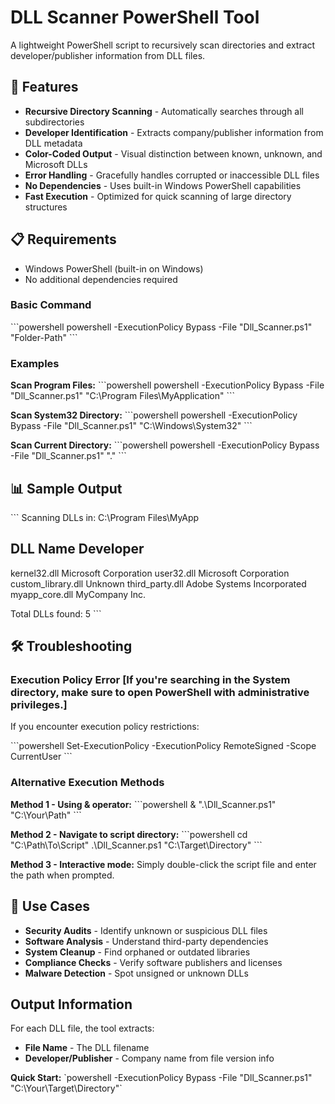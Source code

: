 # DLL Scanner PowerShell Tool

A lightweight PowerShell script to recursively scan directories and extract developer/publisher information from DLL files.

## 🚀 Features

- **Recursive Directory Scanning** - Automatically searches through all subdirectories
- **Developer Identification** - Extracts company/publisher information from DLL metadata
- **Color-Coded Output** - Visual distinction between known, unknown, and Microsoft DLLs
- **Error Handling** - Gracefully handles corrupted or inaccessible DLL files
- **No Dependencies** - Uses built-in Windows PowerShell capabilities
- **Fast Execution** - Optimized for quick scanning of large directory structures

## 📋 Requirements

- Windows PowerShell (built-in on Windows)
- No additional dependencies required

### Basic Command
\`\`\`powershell
powershell -ExecutionPolicy Bypass -File "Dll_Scanner.ps1" "Folder-Path"
\`\`\`

### Examples

**Scan Program Files:**
\`\`\`powershell
powershell -ExecutionPolicy Bypass -File "Dll_Scanner.ps1" "C:\\Program Files\\MyApplication"
\`\`\`

**Scan System32 Directory:**
\`\`\`powershell
powershell -ExecutionPolicy Bypass -File "Dll_Scanner.ps1" "C:\\Windows\\System32"
\`\`\`

**Scan Current Directory:**
\`\`\`powershell
powershell -ExecutionPolicy Bypass -File "Dll_Scanner.ps1" "."
\`\`\`

## 📊 Sample Output

\`\`\`
Scanning DLLs in: C:\\Program Files\\MyApp

DLL Name                                 Developer
------------------------------------------------------------------------------------------
kernel32.dll                            Microsoft Corporation
user32.dll                              Microsoft Corporation
custom_library.dll                      Unknown
third_party.dll                         Adobe Systems Incorporated
myapp_core.dll                          MyCompany Inc.

Total DLLs found: 5
\`\`\`


## 🛠️ Troubleshooting

### Execution Policy Error [If you're searching in the System directory, make sure to open PowerShell with administrative privileges.]
If you encounter execution policy restrictions:

\`\`\`powershell
Set-ExecutionPolicy -ExecutionPolicy RemoteSigned -Scope CurrentUser
\`\`\`

### Alternative Execution Methods

**Method 1 - Using & operator:**
\`\`\`powershell
& ".\\Dll_Scanner.ps1" "C:\\Your\\Path"
\`\`\`

**Method 2 - Navigate to script directory:**
\`\`\`powershell
cd "C:\\Path\\To\\Script"
.\\Dll_Scanner.ps1 "C:\\Target\\Directory"
\`\`\`

**Method 3 - Interactive mode:**
Simply double-click the script file and enter the path when prompted.

## 📁 Use Cases

- **Security Audits** - Identify unknown or suspicious DLL files
- **Software Analysis** - Understand third-party dependencies
- **System Cleanup** - Find orphaned or outdated libraries
- **Compliance Checks** - Verify software publishers and licenses
- **Malware Detection** - Spot unsigned or unknown DLLs




## Output Information

For each DLL file, the tool extracts:
- **File Name** - The DLL filename
- **Developer/Publisher** - Company name from file version info

**Quick Start:** \`powershell -ExecutionPolicy Bypass -File "Dll_Scanner.ps1" "C:\\Your\\Target\\Directory"\`
